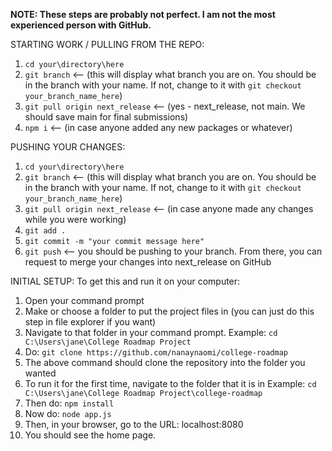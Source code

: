 
**NOTE: These steps are probably not perfect. I am not the most experienced person with GitHub.**

STARTING WORK / PULLING FROM THE REPO:
1. `cd your\directory\here`
2. `git branch`         <-- (this will display what branch you are on. You should be in the branch with your name. If not, change to it with `git checkout your_branch_name_here`)
3. `git pull origin next_release`     <-- (yes - next_release, not main. We should save main for final submissions)
4. `npm i` 	    <-- (in case anyone added any new packages or whatever)


PUSHING YOUR CHANGES:
1. `cd your\directory\here`
2. `git branch`   <-- (this will display what branch you are on. You should be in the branch with your name. If not, change to it with `git checkout your_branch_name_here`)
3. `git pull origin next_release`   <-- (in case anyone made any changes while you were working)
4. `git add .`
5. `git commit -m "your commit message here"`
6. `git push`   	<-- you should be pushing to your branch. From there, you can request to merge your changes into next_release on GitHub


INITIAL SETUP:
To get this and run it on your computer: 

1. Open your command prompt
2. Make or choose a folder to put the project files in (you can just do this step in file explorer if you want)
3. Navigate to that folder in your command prompt. Example: `cd C:\Users\jane\College Roadmap Project`
4. Do: `git clone https://github.com/nanaynaomi/college-roadmap`
5. The above command should clone the repository into the folder you wanted
6. To run it for the first time, navigate to the folder that it is in Example: `cd C:\Users\jane\College Roadmap Project\college-roadmap`
7. Then do: `npm install`
8. Now do: `node app.js`
9. Then, in your browser, go to the URL: localhost:8080
10. You should see the home page.

